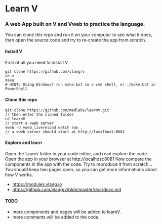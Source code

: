 # Learn V

### A web App built on V and Vweb to practice the language.
You can clone this repo and run it on your computer to see what it does, then open the source code and try to re-create the app from scratch.  

#### Install V
First of all you need to install V
```
git clone https://github.com/vlang/v
cd v
make
# HINT: Using Windows? run make.bat in a cmd shell, or ./make.bat in PowerShell
```

#### Clone this repo
```
git clone https://github.com/medlabs/learnV.git
// then enter the cloned folder
cd learnV
// start a vweb server
vweb -d vweb_livereload watch run .
// a vweb server should start at http://localhost:8081
```

#### Explore and learn
Open the `learnV` folder in your code editor, and read explore the code.  
Open the app in your browser at http://localhost:8081
Now compare the components in the app with the code.
Try to reproduce it from scratch...
You should keep two pages open, so you can get more informations about how V works.
- https://modules.vlang.io
- https://github.com/vlang/v/blob/master/doc/docs.md


#### TODO
- more components and pages will be added to learnV.
- more comments will be added to the code.

